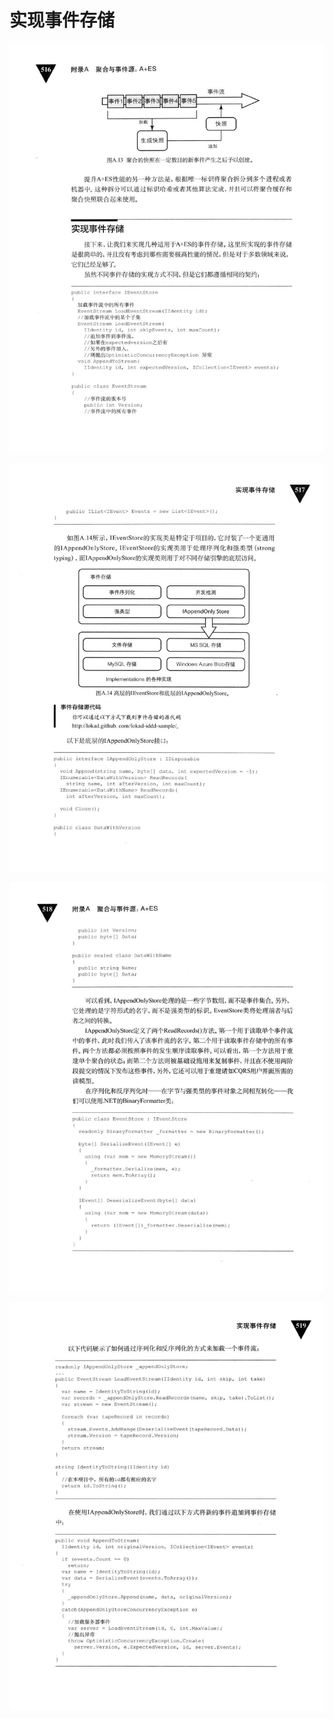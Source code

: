 # 实现事件存储 

<div align = "center"><img src = "images/000345.jpg"/></div>
  <p class="calibre1"><a id="calibre_link-559"></a><img src="images/000372.jpg" alt="Image 548" class="calibre2" /></p>  <p class="calibre1"><a id="calibre_link-560"></a><img src="images/000399.jpg" alt="Image 549" class="calibre2" /></p>  <p class="calibre1"><a id="calibre_link-561"></a><img src="images/000426.jpg" alt="Image 550" class="calibre2" /></p>    